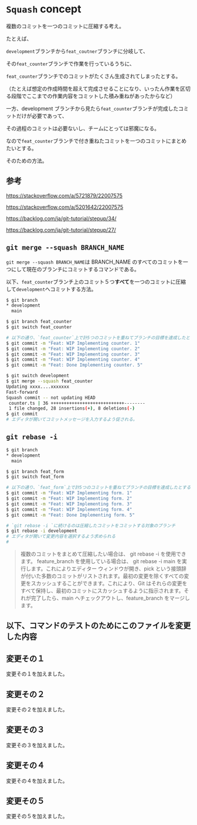 # `Squash` concept

複数のコミットを一つのコミットに圧縮する考え。

たとえば、

`development`ブランチから`feat_coutner`ブランチに分岐して、

その`feat_counter`ブランチで作業を行っているうちに、

`feat_counter`ブランチでのコミットがたくさん生成されてしまったとする。

（たとえば想定の作成時間を超えて完成させることになり、いったん作業を区切る段階でここまでの作業内容をコミットした積み重ねがあったからなど）

一方、development ブランチから見たら`feat_counter`ブランチが完成したコミットだけが必要であって、

その過程のコミットは必要ないし、チームにとっては邪魔になる。

なので`feat_counter`ブランチで付き重ねたコミットを一つのコミットにまとめたいとする。

そのための方法。

## 参考

https://stackoverflow.com/a/5721879/22007575

https://stackoverflow.com/a/5201642/22007575

https://backlog.com/ja/git-tutorial/stepup/34/

https://backlog.com/ja/git-tutorial/stepup/27/

## `git merge --squash BRANCH_NAME`

`git merge --squash BRANCH_NAME`は BRANCH_NAME のすべてのコミットを一つにして現在のブランチにコミットするコマンドである。

以下、`feat_counter`ブランチ上のコミット５つ**すべて**を一つのコミットに圧縮して`development`へコミットする方法。

```bash
$ git branch
* development
  main

$ git branch feat_counter
$ git switch feat_counter

# 以下の通り、`feat_counter`上で計5つのコミットを重ねてブランチの目標を達成したとする
$ git commit -m "Feat: WIP Implementing counter. 1"
$ git commit -m "Feat: WIP Implementing counter. 2"
$ git commit -m "Feat: WIP Implementing counter. 3"
$ git commit -m "Feat: WIP Implementing counter. 4"
$ git commit -m "Feat: Done Implementing counter. 5"

$ git switch development
$ git merge --squash feat_counter
Updating xxxx....xxxxxxx
Fast-forward
Squash commit -- not updating HEAD
 counter.ts | 36 ++++++++++++++++++++++++++++--------
 1 file changed, 28 insertions(+), 8 deletions(-)
$ git commit
# エディタが開いてコミットメッセージを入力するよう促される。
```

## `git rebase -i`

```bash
$ git branch
* development
  main

$ git branch feat_form
$ git switch feat_form

# 以下の通り、`feat_form`上で計5つのコミットを重ねてブランチの目標を達成したとする
$ git commit -m "Feat: WIP Implementing form. 1"
$ git commit -m "Feat: WIP Implementing form. 2"
$ git commit -m "Feat: WIP Implementing form. 3"
$ git commit -m "Feat: WIP Implementing form. 4"
$ git commit -m "Feat: Done Implementing form. 5"

# `git rebase -i `に続けるのは圧縮したコミットをコミットする対象のブランチ
$ git rebase -i development
# エディタが開いて変更内容を選択するよう求められる
#
```

> 複数のコミットをまとめて圧縮したい場合は、 git rebase -i を使用できます。
> feature_branch を使用している場合は、 git rebase -i main を実行します。これによりエディター ウィンドウが開き、pick という接頭辞が付いた多数のコミットがリストされます。最初の変更を除くすべての変更をスカッシュすることができます。これにより、Git はそれらの変更をすべて保持し、最初のコミットにスカッシュするように指示されます。それが完了したら、main へチェックアウトし、feature_branch をマージします。

## 以下、コマンドのテストのためにこのファイルを変更した内容

## 変更その１

変更その１を加えました。

## 変更その２

変更その２を加えました。

## 変更その３

変更その３を加えました。

## 変更その４

変更その４を加えました。

## 変更その５

変更その５を加えました。
